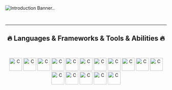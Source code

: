 <img src="https://github.com/Mathwog2003/Mathwog2003/blob/main/img/linedin-banner-minion-low.png" alt="Introduction Banner.." style="text-align: center; margin-bottom: 30px;" />
<hr>
<h2 align="center">🔥 Languages & Frameworks & Tools & Abilities 🔥</h2>
<br>
<p align="center">
  <img title="C" height="40" src="https://github.com/Mathwog2003/Mathwog2003/blob/main/img/java.png">
  <img title="C" height="40" src="https://github.com/Mathwog2003/Mathwog2003/blob/main/img/springboot.png">
  <img title="C" height="40" src="https://github.com/Mathwog2003/Mathwog2003/blob/main/img/linux.png">
   <img title="C" height="40" src="https://github.com/Mathwog2003/Mathwog2003/blob/main/img/git.png">
    <img title="C" height="40" src="https://github.com/Mathwog2003/Mathwog2003/blob/main/img/restapi.png">
     <img title="C" height="40" src="https://github.com/Mathwog2003/Mathwog2003/blob/main/img/sql.png">
      <img title="C" height="40" src="https://github.com/Mathwog2003/Mathwog2003/blob/main/img/html.png">
       <img title="C" height="40" src="https://github.com/Mathwog2003/Mathwog2003/blob/main/img/css.png">
        <img title="C" height="40" src="https://github.com/Mathwog2003/Mathwog2003/blob/main/img/js.png">
         <img title="C" height="40" src="https://github.com/Mathwog2003/Mathwog2003/blob/main/img/react.png">
          <img title="C" height="40" src="https://github.com/Mathwog2003/Mathwog2003/blob/main/img/github.png">
           <img title="C" height="40" src="https://github.com/Mathwog2003/Mathwog2003/blob/main/img/gitlab.png">
            <img title="C" height="40" src="https://github.com/Mathwog2003/Mathwog2003/blob/main/img/ubuntu.png">
             <img title="C" height="40" src="https://github.com/Mathwog2003/Mathwog2003/blob/main/img/maven.png">
              <img title="C" height="40" src="https://github.com/Mathwog2003/Mathwog2003/blob/main/img/gradle.png">
              <img title="C" height="40" src="https://github.com/Mathwog2003/Mathwog2003/blob/main/img/junit.png">
 
